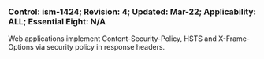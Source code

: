 ### Control: ism-1424; Revision: 4; Updated: Mar-22; Applicability: ALL; Essential Eight: N/A
<p>Web applications implement Content-Security-Policy, HSTS and X-Frame-Options via security policy in response headers.</p>